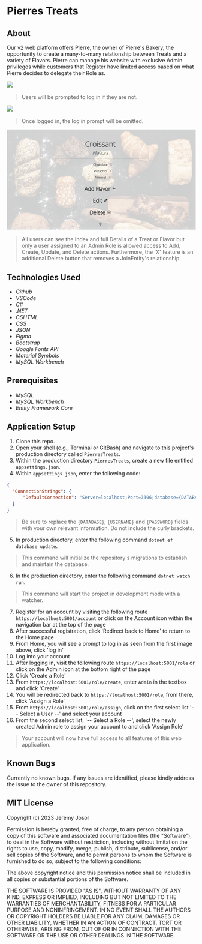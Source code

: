 # Pierres Treats

## About
Our v2 web platform offers Pierre, the owner of Pierre's Bakery, the opportunity to create a many-to-many relationship between Treats and a variety of Flavors. Pierre can manage his website with exclusive Admin privileges while customers that Register have limited access based on what Pierre decides to delegate their Role as.

<html>
<img src="PierresTreats/wwwroot/img/Login.jpg">
</html>

> Users will be prompted to log in if they are not.

<html>
<img src="PierresTreats/wwwroot/img/LoggedIn.jpg">

> Once logged in, the log in prompt will be omitted.

<html>
<img src="PierresTreats/wwwroot/img/CRUD.jpg">

> All users can see the Index and full Details of a Treat or Flavor but only a user assigned to an Admin Role is allowed access to Add, Create, Update, and Delete actions. Furthermore, the 'X' feature is an additional Delete button that removes a JoinEntity's relationship.

## Technologies Used
* _Github_
* _VSCode_
* _C#_
* _.NET_
* _CSHTML_
* _CSS_
* _JSON_
* _Figma_
* _Bootstrap_
* _Google Fonts API_
* _Material Symbols_
* _MySQL Workbench_

## Prerequisites

* _MySQL_
* _MySQL Workbench_
* _Entity Framework Core_

## Application Setup

1. Clone this repo.
2. Open your shell (e.g., Terminal or GitBash) and navigate to this project's production directory called `PierresTreats`. 
3. Within the production directory `PierresTreats`, create a new file entitled `appsettings.json`.
4. Within `appsettings.json`, enter the following code:
```json
{
  "ConnectionStrings": {
      "DefaultConnection": "Server=localhost;Port=3306;database={DATABASE};uid={USERNAME};pwd={PASSWORD};",
  }
}
```
  > Be sure to replace the `{DATABASE}`, `{USERNAME}` and `{PASSWORD}` fields with your own relevant information. Do not include the curly brackets.
5. In production directory, enter the following command `dotnet ef database update`. 
  > This command will initialize the repository's migrations to establish and maintain the database.
6. In the production directory, enter the following command `dotnet watch run`.
  > This command will start the project in development mode with a watcher.
7. Register for an account by visiting the following route `https://localhost:5001/account` or click on the Account icon within the navigation bar at the top of the page
8. After successful registration, click 'Redirect back to Home' to return to the Home page
9. From Home, you will see a prompt to log in as seen from the first image above, click 'log in'
10. Log into your account
11. After logging in, visit the following route `https://localhost:5001/role` or click on the Admin icon at the bottom right of the page
12. Click 'Create a Role'
13. From `https://localhost:5001/role/create`, enter `Admin` in the textbox and click 'Create'
14. You will be redirected back to `https://localhost:5001/role`, from there, click 'Assign a Role'
15. From `https://localhost:5001/role/assign`, click on the first select list '-- Select a User --' and select your account
16. From the second select list, '-- Select a Role --', select the newly created Admin role to assign your account to and click 'Assign Role'
  > Your account will now have full access to all features of this web application.

## Known Bugs

Currently no known bugs. If any issues are identified, please kindly address the issue to the owner of this repository.

## MIT License

Copyright (c) 2023 Jeremy Josol

Permission is hereby granted, free of charge, to any person obtaining a copy of this software and associated documentation files (the "Software"), to deal in the Software without restriction, including without limitation the rights to use, copy, modify, merge, publish, distribute, sublicense, and/or sell copies of the Software, and to permit persons to whom the Software is furnished to do so, subject to the following conditions:

The above copyright notice and this permission notice shall be included in all copies or substantial portions of the Software.

THE SOFTWARE IS PROVIDED "AS IS", WITHOUT WARRANTY OF ANY KIND, EXPRESS OR IMPLIED, INCLUDING BUT NOT LIMITED TO THE WARRANTIES OF MERCHANTABILITY, FITNESS FOR A PARTICULAR PURPOSE AND NONINFRINGEMENT. IN NO EVENT SHALL THE AUTHORS OR COPYRIGHT HOLDERS BE LIABLE FOR ANY CLAIM, DAMAGES OR OTHER LIABILITY, WHETHER IN AN ACTION OF CONTRACT, TORT OR OTHERWISE, ARISING FROM, OUT OF OR IN CONNECTION WITH THE SOFTWARE OR THE USE OR OTHER DEALINGS IN THE SOFTWARE.